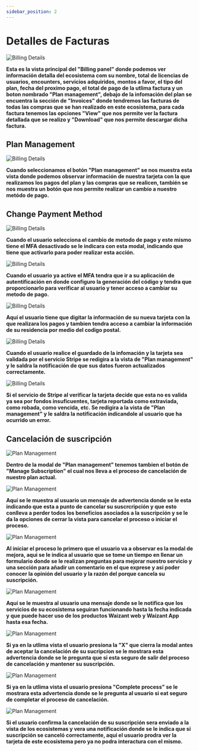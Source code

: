 ```yaml
---
sidebar_position: 2
---
```


# Detalles de Facturas

![Billing Details](/img/store-usuario/Billing-details-1.png)

**Esta es la vista principal del "Billing panel" donde podemos ver información detalla del ecosistema com su nombre, total de licencias de usuarios, encounters, servicios adquiridos, montos a favor, el tipo del plan, fecha del proximo pago, el total de pago de la utlima factura y un boton nombrado "Plan management", debajo de la infomación del plan se encuentra la sección de "Invoices" donde tendremos las facturas de todas las compras que se han realizado en este ecosistema, para cada factura tenemos las opciones "View" que nos permite ver la factura detallada que se realizo y "Download" que nos permite descargar dicha factura.**

## Plan Management

![Billing Details](/img/store-usuario/paymenth-method-1.png)

**Cuando seleccionamos el botón "Plan management" se nos muestra esta vista donde podemos observar información de nuestra tarjeta con la que realizamos los pagos del plan y las compras que se realicen, también se nos muestra un botón que nos permite realizar un cambio a nuestro metódo de pago.**

## Change Payment Method

![Billing Details](/img/store-usuario/paymenth-method-2.png)

**Cuando el usuario selecciona el cambio de metodo de pago y este mismo tiene el MFA desactivado se le indicara con esta modal, indicando que tiene que activarlo para poder realizar esta acción.**

![Billing Details](/img/store-usuario/paymenth-method-4.png)

**Cuando el usuario ya active el MFA tendra que ir a su aplicación de autentificación en donde configuro la generación del código y tendra que proporcionarlo para verificar al usuario y tener acceso a cambiar su metodo de pago.**

![Billing Details](/img/store-usuario/paymenth-method-3.png)

**Aquí el usuario tiene que digitar la información de su nueva tarjeta con la que realizara los pagos y tambien tendra acceso a cambiar la información de su residencia por medio del codigo postal.**

![Billing Details](/img/store-usuario/paymenth-method-5.png)

**Cuando el usuario realice el guardado de la infomación y la tarjeta sea validada por el servicio Stripe se redigira a la vista de "Plan management" y le saldra la notificación de que sus datos fueron actualizados correctamente.**

![Billing Details](/img/store-usuario/paymenth-method-6.png)

**Si el servicio de Stripe al verificar la tarjeta decide que esta no es valida ya sea por fondos insuficuentes, tarjeta reportada como extraviada, como robada, como vencida, etc. Se redigira a la vista de "Plan management" y le saldra la notificación indicandole al usuario que ha ocurrido un error.**

## Cancelación de suscripción

![Plan Management](/img/store-usuario/plan-management-1.png)

**Dentro de la modal de "Plan management" tenemos tambien el botón de "Manage Subscription" el cual nos lleva a el proceso de cancelación de nuestro plan actual.**

![Plan Management](/img/store-usuario/plan-management-2.png)

**Aquí se le muestra al usuario un mensaje de advertencia donde se le esta indicando que esta a punto de cancelar su suscrcripción y que esto conlleva a perder todos los beneficios asociados a la suscripción y se le da la opciones de cerrar la vista para cancelar el proceso o iniciar el proceso.**

![Plan Management](/img/store-usuario/plan-management-3.png)

**Al iniciar el proceso lo primero que el usuario va a observar es la modal de mejora, aqui se le indica al usuario que se tome un tiempo en llenar un formulario donde se le realizan preguntas para mejorar nuestro servicio y una sección para añadir un comentario en el que exprese y asi poder conocer la opinión del usuario y la razón del porque cancela su suscripción.**

![Plan Management](/img/store-usuario/plan-management-4.png)

**Aquí se le muestra al usuario una mensaje donde se le notifica que los servicios de su ecosistema seguiran funcionando hasta la fecha indicada y que puede hacer uso de los productos Waizant web y Waizant App hasta esa fecha.**

![Plan Management](/img/store-usuario/plan-management-5.png)

**Si ya en la utlima vista el usuario presiona la "X" que cierra la modal antes de aceptar la cancelación de su sucripcion se le mostrara esta advertencia donde se le pregunta que si esta seguro de salir del proceso de cancelación y mantener su suscripción.**

![Plan Management](/img/store-usuario/plan-management-6.png)

**Si ya en la utlima vista el usuario presiona "Complete process" se le mostrara esta advertencia donde se le pregunta al usuario si eat seguro de completar el proceso de cancelación.**

![Plan Management](/img/store-usuario/plan-management-7.png)

**Si el usuario confirma la cancelación de su suscripción sera enviado a la vista de los ecosistemas y vera una notificación donde se le indica que si suscripción se canceló correctamente, aqui el usuario prodra ver la tarjeta de este ecosistema pero ya no podra interactura con el mismo.**
